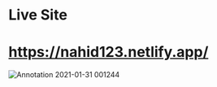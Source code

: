 # Live Site
# https://nahid123.netlify.app/

![Annotation 2021-01-31 001244](https://user-images.githubusercontent.com/64266026/106364452-512bdb80-6359-11eb-9daf-087e822a3d92.png)
